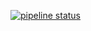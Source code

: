 [![pipeline status](https://gitlab.com/sr3u/s3m-api/badges/master/pipeline.svg)](https://gitlab.com/sr3u/s3m-api/commits/master)